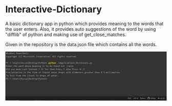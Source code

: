 # Interactive-Dictionary
A basic dictionary app in python which provides meaning to the words that the user enters. Also, it provides auto suggestions of the word by using "difflib" of python and making use of get_close_matches.

Given in the repository is the data.json file which contains all the words.

![](https://raw.githubusercontent.com/HusainKagalwala07/Interactive-Dictionary/master/app_1.PNG)
